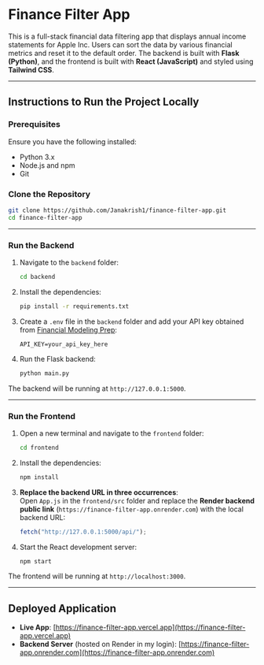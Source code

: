 # **Finance Filter App**

This is a full-stack financial data filtering app that displays annual income statements for Apple Inc. Users can sort the data by various financial metrics and reset it to the default order. The backend is built with **Flask (Python)**, and the frontend is built with **React (JavaScript)** and styled using **Tailwind CSS**.

---

## **Instructions to Run the Project Locally**

### **Prerequisites**

Ensure you have the following installed:

- Python 3.x
- Node.js and npm
- Git

### **Clone the Repository**

```bash
git clone https://github.com/Janakrish1/finance-filter-app.git
cd finance-filter-app
```

---

### **Run the Backend**

1. Navigate to the `backend` folder:

   ```bash
   cd backend
   ```

2. Install the dependencies:

   ```bash
   pip install -r requirements.txt
   ```

3. Create a `.env` file in the `backend` folder and add your API key obtained from [Financial Modeling Prep](https://site.financialmodelingprep.com/developer/docs#income-statements-financial-statements):

   ```
   API_KEY=your_api_key_here
   ```

4. Run the Flask backend:

   ```bash
   python main.py
   ```

The backend will be running at `http://127.0.0.1:5000`.

---

### **Run the Frontend**

1. Open a new terminal and navigate to the `frontend` folder:

   ```bash
   cd frontend
   ```

2. Install the dependencies:

   ```bash
   npm install
   ```

3. **Replace the backend URL in three occurrences**:  
   Open `App.js` in the `frontend/src` folder and replace the **Render backend public link** (`https://finance-filter-app.onrender.com`) with the local backend URL:

   ```jsx
   fetch("http://127.0.0.1:5000/api/");
   ```

4. Start the React development server:

   ```bash
   npm start
   ```

The frontend will be running at `http://localhost:3000`.

---

## **Deployed Application**

- **Live App**: [https://finance-filter-app.vercel.app](https://finance-filter-app.vercel.app)
- **Backend Server** (hosted on Render in my login): [https://finance-filter-app.onrender.com](https://finance-filter-app.onrender.com)

